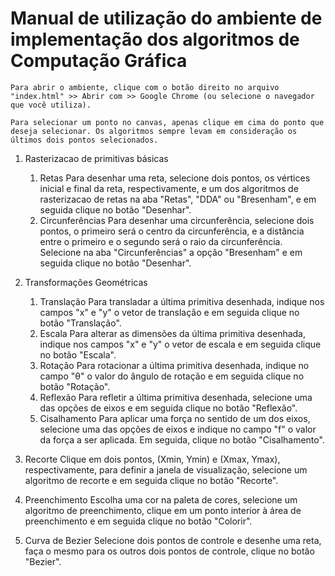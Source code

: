 # Manual de utilização do ambiente de implementação dos algoritmos de Computação Gráfica

    Para abrir o ambiente, clique com o botão direito no arquivo "index.html" >> Abrir com >> Google Chrome (ou selecione o navegador que você utiliza).

    Para selecionar um ponto no canvas, apenas clique em cima do ponto que deseja selecionar. Os algoritmos sempre levam em consideração os últimos dois pontos selecionados.

1) Rasterizacao de primitivas básicas
    1. Retas
        Para desenhar uma reta, selecione dois pontos, os vértices inicial e final da reta, respectivamente, e um dos algoritmos de rasterizacao de retas na aba "Retas", "DDA" ou "Bresenham", e em seguida clique no botão "Desenhar".
    2. Circunferências
        Para desenhar uma circunferência, selecione dois pontos, o primeiro será o centro da circunferência, e a distância entre o primeiro e o segundo será o raio da circunferência. Selecione na aba "Circunferências" a opção "Bresenham" e em seguida clique no botão "Desenhar".

2) Transformações Geométricas
    1. Translação
        Para transladar a última primitiva desenhada, indique nos campos "x" e "y" o vetor de translação e em seguida clique no botão "Translação".
    2. Escala
        Para alterar as dimensões da última primitiva desenhada, indique nos campos "x" e "y" o vetor de escala e em seguida clique no botão "Escala".
    3. Rotação
        Para rotacionar a última primitiva desenhada, indique no campo "θ" o valor do ângulo de rotação e em seguida clique no botão "Rotação".
    4. Reflexão
        Para refletir a última primitiva desenhada, selecione uma das opções de eixos e em seguida clique no botão "Reflexão".
    5. Cisalhamento
        Para aplicar uma força no sentido de um dos eixos, selecione uma das opções de eixos e indique no campo "f" o valor da força a ser aplicada. Em seguida, clique no botão "Cisalhamento".

3) Recorte 
    Clique em dois pontos, (Xmin, Ymin) e (Xmax, Ymax), respectivamente, para definir a janela de visualização, selecione um algoritmo de recorte e em seguida clique no botão "Recorte".

4) Preenchimento
    Escolha uma cor na paleta de cores, selecione um algoritmo de preenchimento, clique em um ponto interior à área de preenchimento e em seguida clique no botão "Colorir".

5) Curva de Bezier
    Selecione dois pontos de controle e desenhe uma reta, faça o mesmo para os outros dois pontos de controle, clique no botão "Bezier".